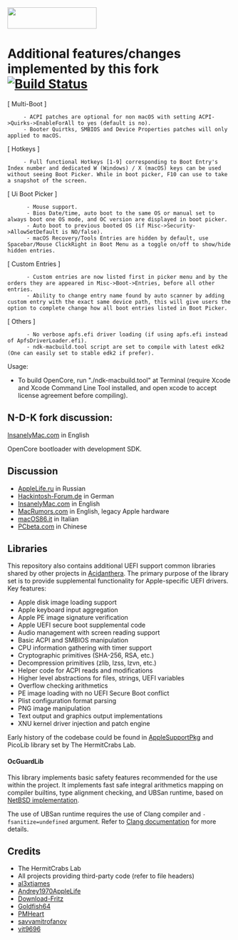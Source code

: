<img src="https://github.com/acidanthera/OpenCorePkg/blob/master/Docs/Logos/OpenCore_with_text_Small.png" width="200" height="48"/>


Additional features/changes implemented by this fork [![Build Status](https://travis-ci.org/n-d-k/OpenCorePkg.svg?branch=master)](https://travis-ci.org/n-d-k/OpenCorePkg)
============

[ Multi-Boot ]
         
         - ACPI patches are optional for non macOS with setting ACPI->Quirks->EnableForAll to yes (default is no).
         - Booter Quirtks, SMBIOS and Device Properties patches will only applied to macOS.
 
[ Hotkeys ]
 
         - Full functional Hotkeys [1-9] corresponding to Boot Entry's Index number and dedicated W (Windows) / X (macOS) keys can be used without seeing Boot Picker. While in boot picker, F10 can use to take a snapshot of the screen.
          
[ Ui Boot Picker ]
              
          - Mouse support.
          - Bios Date/time, auto boot to the same OS or manual set to always boot one OS mode, and OC version are displayed in boot picker.
          - Auto boot to previous booted OS (if Misc->Security->AllowSetDefault is NO/false).
          - macOS Recovery/Tools Entries are hidden by default, use Spacebar/Mouse ClickRight in Boot Menu as a toggle on/off to show/hide hidden entries.
          
[ Custom Entries ]
 
          - Custom entries are now listed first in picker menu and by the orders they are appeared in Misc->Boot->Entries, before all other entries.
          - Ability to change entry name found by auto scanner by adding custom entry with the exact same device path, this will give users the option to complete change how all boot entries listed in Boot Picker.
    
[ Others ]

          - No verbose apfs.efi driver loading (if using apfs.efi instead of ApfsDriverLoader.efi).
          - ndk-macbuild.tool script are set to compile with latest edk2 (One can easily set to stable edk2 if prefer).



 Usage:
 
- To build OpenCore, run "./ndk-macbuild.tool" at Terminal (require Xcode and Xcode Command Line Tool installed, and open xcode to accept license agreement before compiling).

## N-D-K fork discussion:

[InsanelyMac.com](https://www.insanelymac.com/forum/topic/341402-customized-opencore-with-additional-features/) in English



OpenCore bootloader with development SDK.

## Discussion

- [AppleLife.ru](https://applelife.ru/threads/razrabotka-opencore.2943955) in Russian
- [Hackintosh-Forum.de](https://www.hackintosh-forum.de/forum/thread/42353-opencore-bootloader) in German
- [InsanelyMac.com](https://www.insanelymac.com/forum/topic/338527-opencore-development/) in English
- [MacRumors.com](https://forums.macrumors.com/threads/opencore-on-the-mac-pro.2207814/) in English, legacy Apple hardware
- [macOS86.it](https://www.macos86.it/showthread.php?4570-OpenCore-aka-OC-Nuovo-BootLoader) in Italian
- [PCbeta.com](http://bbs.pcbeta.com/viewthread-1815623-1-1.html) in Chinese

## Libraries

This repository also contains additional UEFI support common libraries shared by other projects in [Acidanthera](https://github.com/acidanthera). The primary purpose of the library set is to provide supplemental functionality for Apple-specific UEFI drivers. Key features:

- Apple disk image loading support
- Apple keyboard input aggregation
- Apple PE image signature verification
- Apple UEFI secure boot supplemental code
- Audio management with screen reading support
- Basic ACPI and SMBIOS manipulation
- CPU information gathering with timer support
- Cryptographic primitives (SHA-256, RSA, etc.)
- Decompression primitives (zlib, lzss, lzvn, etc.)
- Helper code for ACPI reads and modifications
- Higher level abstractions for files, strings, UEFI variables
- Overflow checking arithmetics
- PE image loading with no UEFI Secure Boot conflict
- Plist configuration format parsing
- PNG image manipulation
- Text output and graphics output implementations
- XNU kernel driver injection and patch engine

Early history of the codebase could be found in [AppleSupportPkg](https://github.com/acidanthera/AppleSupportPkg) and PicoLib library set by The HermitCrabs Lab.

#### OcGuardLib

This library implements basic safety features recommended for the use within the project. It implements fast
safe integral arithmetics mapping on compiler builtins, type alignment checking, and UBSan runtime,
based on [NetBSD implementation](https://blog.netbsd.org/tnf/entry/introduction_to_µubsan_a_clean).

The use of UBSan runtime requires the use of Clang compiler and `-fsanitize=undefined` argument. Refer to
[Clang documentation](https://releases.llvm.org/7.0.0/tools/clang/docs/UndefinedBehaviorSanitizer.html) for more
details.

## Credits

- The HermitCrabs Lab
- All projects providing third-party code (refer to file headers)
- [al3xtjames](https://github.com/al3xtjames)
- [Andrey1970AppleLife](https://github.com/Andrey1970AppleLife)
- [Download-Fritz](https://github.com/Download-Fritz)
- [Goldfish64](https://github.com/Goldfish64)
- [PMHeart](https://github.com/PMHeart)
- [savvamitrofanov](https://github.com/savvamitrofanov)
- [vit9696](https://github.com/vit9696)
